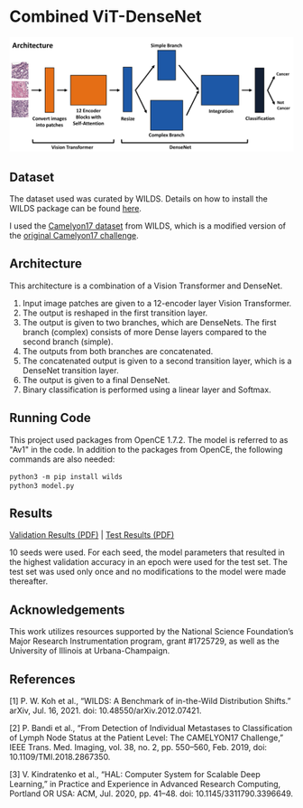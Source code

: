 # Combined ViT-DenseNet

<img src=architecture.png>

## Dataset

The dataset used was curated by WILDS.  Details on how to install the WILDS package can be found [here](https://wilds.stanford.edu/get_started/).

I used the [Camelyon17 dataset](https://wilds.stanford.edu/datasets/#camelyon17) from WILDS, which is a modified version of the [original Camelyon17 challenge](https://doi.org/10.1109/TMI.2018.2867350).

## Architecture

This architecture is a combination of a Vision Transformer and DenseNet.
1. Input image patches are given to a 12-encoder layer Vision Transformer.
2. The output is reshaped in the first transition layer.
3. The output is given to two branches, which are DenseNets.  The first branch (complex) consists of more Dense layers compared to the second branch (simple).
4. The outputs from both branches are concatenated.
5. The concatenated output is given to a second transition layer, which is a DenseNet transition layer.
6. The output is given to a final DenseNet.
7. Binary classification is performed using a linear layer and Softmax.

## Running Code

This project used packages from OpenCE 1.7.2.  The model is referred to as "Av1" in the code.  In addition to the packages from OpenCE, the following commands are also needed:

```
python3 -m pip install wilds
python3 model.py
```

## Results

[Validation Results (PDF)](val_results.pdf) | [Test Results (PDF)](test_results.pdf)

10 seeds were used.  For each seed, the model parameters that resulted in the highest validation accuracy in an epoch were used for the test set.  The test set was used only once and no modifications to the model were made thereafter.

## Acknowledgements
This work utilizes resources supported by the National Science Foundation’s Major Research Instrumentation program, grant #1725729, as well as the University of Illinois at Urbana-Champaign.

## References
[1] P. W. Koh et al., “WILDS: A Benchmark of in-the-Wild Distribution Shifts.” arXiv, Jul. 16, 2021. doi: 10.48550/arXiv.2012.07421.

[2] P. Bandi et al., “From Detection of Individual Metastases to Classification of Lymph Node Status at the Patient Level: The CAMELYON17 Challenge,” IEEE Trans. Med. Imaging, vol. 38, no. 2, pp. 550–560, Feb. 2019, doi: 10.1109/TMI.2018.2867350.

[3] V. Kindratenko et al., “HAL: Computer System for Scalable Deep Learning,” in Practice and Experience in Advanced Research Computing, Portland OR USA: ACM, Jul. 2020, pp. 41–48. doi: 10.1145/3311790.3396649.

